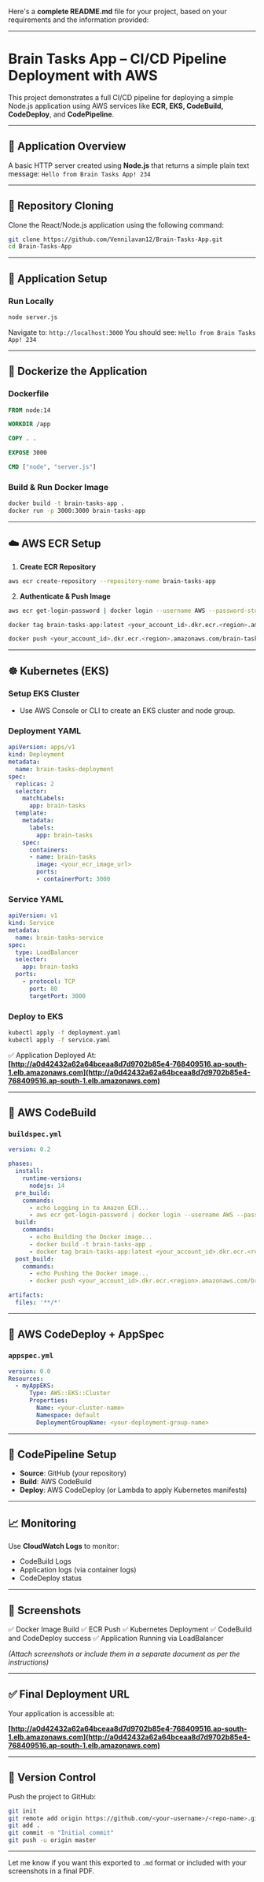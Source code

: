 Here's a **complete README.md** file for your project, based on your requirements and the information provided:

---

# Brain Tasks App – CI/CD Pipeline Deployment with AWS

This project demonstrates a full CI/CD pipeline for deploying a simple Node.js application using AWS services like **ECR, EKS, CodeBuild, CodeDeploy**, and **CodePipeline**.

---

## 🧠 Application Overview

A basic HTTP server created using **Node.js** that returns a simple plain text message:
`Hello from Brain Tasks App! 234`

---

## 📂 Repository Cloning

Clone the React/Node.js application using the following command:

```bash
git clone https://github.com/Vennilavan12/Brain-Tasks-App.git
cd Brain-Tasks-App
```

---

## 🚀 Application Setup

### Run Locally

```bash
node server.js
```

Navigate to:
`http://localhost:3000`
You should see:
`Hello from Brain Tasks App! 234`

---

## 🐳 Dockerize the Application

### Dockerfile

```Dockerfile
FROM node:14

WORKDIR /app

COPY . .

EXPOSE 3000

CMD ["node", "server.js"]
```

### Build & Run Docker Image

```bash
docker build -t brain-tasks-app .
docker run -p 3000:3000 brain-tasks-app
```

---

## ☁️ AWS ECR Setup

1. **Create ECR Repository**

```bash
aws ecr create-repository --repository-name brain-tasks-app
```

2. **Authenticate & Push Image**

```bash
aws ecr get-login-password | docker login --username AWS --password-stdin <your_account_id>.dkr.ecr.<region>.amazonaws.com

docker tag brain-tasks-app:latest <your_account_id>.dkr.ecr.<region>.amazonaws.com/brain-tasks-app

docker push <your_account_id>.dkr.ecr.<region>.amazonaws.com/brain-tasks-app
```

---

## ☸️ Kubernetes (EKS)

### Setup EKS Cluster

* Use AWS Console or CLI to create an EKS cluster and node group.

### Deployment YAML

```yaml
apiVersion: apps/v1
kind: Deployment
metadata:
  name: brain-tasks-deployment
spec:
  replicas: 2
  selector:
    matchLabels:
      app: brain-tasks
  template:
    metadata:
      labels:
        app: brain-tasks
    spec:
      containers:
      - name: brain-tasks
        image: <your_ecr_image_url>
        ports:
        - containerPort: 3000
```

### Service YAML

```yaml
apiVersion: v1
kind: Service
metadata:
  name: brain-tasks-service
spec:
  type: LoadBalancer
  selector:
    app: brain-tasks
  ports:
    - protocol: TCP
      port: 80
      targetPort: 3000
```

### Deploy to EKS

```bash
kubectl apply -f deployment.yaml
kubectl apply -f service.yaml
```

✅ Application Deployed At:
**[http://a0d42432a62a64bceaa8d7d9702b85e4-768409516.ap-south-1.elb.amazonaws.com](http://a0d42432a62a64bceaa8d7d9702b85e4-768409516.ap-south-1.elb.amazonaws.com)**

---

## 🔧 AWS CodeBuild

### `buildspec.yml`

```yaml
version: 0.2

phases:
  install:
    runtime-versions:
      nodejs: 14
  pre_build:
    commands:
      - echo Logging in to Amazon ECR...
      - aws ecr get-login-password | docker login --username AWS --password-stdin <your_account_id>.dkr.ecr.<region>.amazonaws.com
  build:
    commands:
      - echo Building the Docker image...
      - docker build -t brain-tasks-app .
      - docker tag brain-tasks-app:latest <your_account_id>.dkr.ecr.<region>.amazonaws.com/brain-tasks-app
  post_build:
    commands:
      - echo Pushing the Docker image...
      - docker push <your_account_id>.dkr.ecr.<region>.amazonaws.com/brain-tasks-app

artifacts:
  files: '**/*'
```

---

## 🚀 AWS CodeDeploy + AppSpec

### `appspec.yml`

```yaml
version: 0.0
Resources:
  - myAppEKS:
      Type: AWS::EKS::Cluster
      Properties:
        Name: <your-cluster-name>
        Namespace: default
        DeploymentGroupName: <your-deployment-group-name>
```

---

## 🔄 CodePipeline Setup

* **Source**: GitHub (your repository)
* **Build**: AWS CodeBuild
* **Deploy**: AWS CodeDeploy (or Lambda to apply Kubernetes manifests)

---

## 📈 Monitoring

Use **CloudWatch Logs** to monitor:

* CodeBuild Logs
* Application logs (via container logs)
* CodeDeploy status

---

## 📝 Screenshots

✅ Docker Image Build
✅ ECR Push
✅ Kubernetes Deployment
✅ CodeBuild and CodeDeploy success
✅ Application Running via LoadBalancer

*(Attach screenshots or include them in a separate document as per the instructions)*

---

## ✅ Final Deployment URL

Your application is accessible at:

**[http://a0d42432a62a64bceaa8d7d9702b85e4-768409516.ap-south-1.elb.amazonaws.com](http://a0d42432a62a64bceaa8d7d9702b85e4-768409516.ap-south-1.elb.amazonaws.com)**

---

## 🔁 Version Control

Push the project to GitHub:

```bash
git init
git remote add origin https://github.com/<your-username>/<repo-name>.git
git add .
git commit -m "Initial commit"
git push -u origin master
```

---

Let me know if you want this exported to `.md` format or included with your screenshots in a final PDF.
